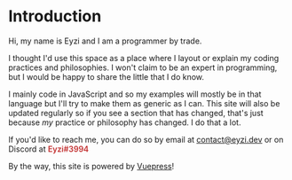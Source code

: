 # Introduction

Hi, my name is Eyzi and I am a programmer by trade.

I thought I'd use this space as a place where I layout or explain my
coding practices and philosophies. I won't claim to be an expert in
programming, but I would be happy to share the little that I do know.

I mainly code in JavaScript and so my examples will mostly be in that
language but I'll try to make them as generic as I can. This site will
also be updated regularly so if you see a section that has changed,
that's just because _my_ practice or philosophy has changed. I do that
a lot.

If you'd like to reach me, you can do so by email
at [contact@eyzi.dev](mailto:contact@eyzi.dev) or on Discord at
<span style="font-weight:600;color:#c23030;">Eyzi#3994</span>

By the way, this site is powered by
[Vuepress](https://vuepress.vuejs.org/)!
